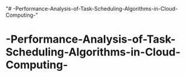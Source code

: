 "# -Performance-Analysis-of-Task-Scheduling-Algorithms-in-Cloud-Computing-" 
# -Performance-Analysis-of-Task-Scheduling-Algorithms-in-Cloud-Computing-
